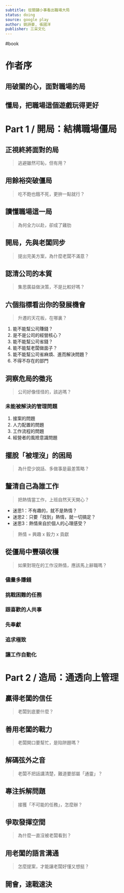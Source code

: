```yaml
---
subtitle: 從關鍵小事看出職場大局
status: doing
source: google play
author: 姚詩豪, 張國洋
publisher: 三采文化
---
```

#book 

# 作者序

## 用破關的心，面對職場的局

## 懂局，把職場這個遊戲玩得更好

# Part 1 / 開局：結構職場僵局

## 正視終將面對的局

> 逃避雖然可恥，但有用？

## 用餘裕突破僵局

> 吃不飽也餓不死，更拚一點就行？

## 讀懂職場這一局

> 為何全力以赴，卻成了雞肋

## 開局，先與老闆同步

> 提出完美方案，為什麼老闆不滿意？

## 認清公司的本質

> 集思廣益做決策，不是比較好嗎？

## 六個指標看出你的發展機會

> 升遷的天花板，在哪裏？

1. 能不能幫公司賺錢？
2. 是不是公司的經營核心？
3. 能不能幫公司省錢？
4. 能不能幫老闆做面子？
5. 能不能幫公司省麻煩、進而解決問題？
6. 不得不存在的部門

## 洞察危局的徵兆

> 公司好像怪怪的，該逃嗎？

### 未能被解決的管理問題

1. 接案的問題
2. 人力配置的問題
3. 工作流程的問題
4. 經營者的風險意識問題

## 擺脫「被埋沒」的困局

> 為什麼少說話、多做事是最差策略？

## 釐清自己為誰工作

> 把熱情當工作，上班自然天天開心？

- 迷思1：不有趣的，就不是熱情？
- 迷思2：只要「找到」熱情，就一切搞定？
- 迷思3：熱情來自於個人的心理感受？

> 熱情 = 興趣 x 毅力 x 貢獻

## 從僵局中豐碩收穫

> 如果對現在的工作沒熱情，應該馬上辭職嗎？

### 儘量多賺錢

### 挑戰困難的任務

### 跟喜歡的人共事

### 先奉獻

### 追求極致

### 讓工作自動化

# Part 2 / 造局：通透向上管理

## 贏得老闆的信任

> 老闆到底要什麼？

## 善用老闆的戰力

> 老闆開口要幫忙，是陷阱題嗎？

## 解碼弦外之音

> 老闆不把話講清楚，難道要部屬「通靈」？

## 專注拆解問題

> 接獲「不可能的任務」，怎麼辦？

## 爭取發揮空間

> 為什麼一直沒被老闆看到？

## 用老闆的語言溝通

> 怎麼提案，才能讓老闆好懂又想挺？

## 開會，速戰速決

> 